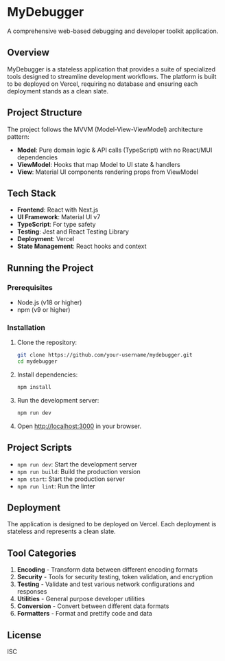 # MyDebugger

A comprehensive web-based debugging and developer toolkit application.

## Overview

MyDebugger is a stateless application that provides a suite of specialized tools designed to streamline development workflows. The platform is built to be deployed on Vercel, requiring no database and ensuring each deployment stands as a clean slate.

## Project Structure

The project follows the MVVM (Model-View-ViewModel) architecture pattern:

- **Model**: Pure domain logic & API calls (TypeScript) with no React/MUI dependencies
- **ViewModel**: Hooks that map Model to UI state & handlers
- **View**: Material UI components rendering props from ViewModel

## Tech Stack

- **Frontend**: React with Next.js
- **UI Framework**: Material UI v7
- **TypeScript**: For type safety
- **Testing**: Jest and React Testing Library
- **Deployment**: Vercel
- **State Management**: React hooks and context

## Running the Project

### Prerequisites

- Node.js (v18 or higher)
- npm (v9 or higher)

### Installation

1. Clone the repository:
   ```bash
   git clone https://github.com/your-username/mydebugger.git
   cd mydebugger
   ```

2. Install dependencies:
   ```bash
   npm install
   ```

3. Run the development server:
   ```bash
   npm run dev
   ```

4. Open [http://localhost:3000](http://localhost:3000) in your browser.

## Project Scripts

- `npm run dev`: Start the development server
- `npm run build`: Build the production version
- `npm start`: Start the production server
- `npm run lint`: Run the linter

## Deployment

The application is designed to be deployed on Vercel. Each deployment is stateless and represents a clean slate.

## Tool Categories

1. **Encoding** - Transform data between different encoding formats
2. **Security** - Tools for security testing, token validation, and encryption
3. **Testing** - Validate and test various network configurations and responses
4. **Utilities** - General purpose developer utilities
5. **Conversion** - Convert between different data formats
6. **Formatters** - Format and prettify code and data

## License

ISC
